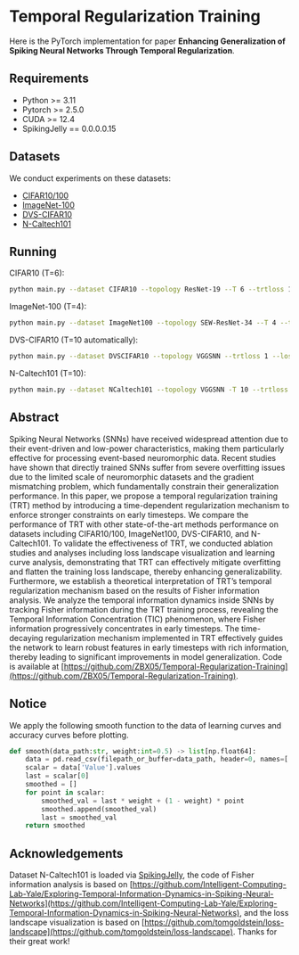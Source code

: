 # Temporal Regularization Training

Here is the PyTorch implementation for paper **Enhancing Generalization of Spiking Neural Networks Through Temporal Regularization**.

## Requirements

- Python >= 3.11
- Pytorch >= 2.5.0
- CUDA >= 12.4
- SpikingJelly == 0.0.0.0.15

## Datasets

We conduct experiments on these datasets:

- [CIFAR10/100](https://www.cs.toronto.edu/~kriz/cifar.html)
- [ImageNet-100](https://www.image-net.org/challenges/LSVRC/2012/browse-synsets)
- [DVS-CIFAR10](https://figshare.com/s/d03a91081824536f12a8)
- [N-Caltech101](https://www.garrickorchard.com/datasets/n-caltech101)

## Running

CIFAR10 (T=6):  

```bash
python main.py --dataset CIFAR10 --topology ResNet-19 --T 6 --trtloss 1 --loss_lambda 0.00001 --loss_decay 0.25 --loss_eta 0.05 --epochs 300 --batch_size 64
```

ImageNet-100 (T=4):

```bash
python main.py --dataset ImageNet100 --topology SEW-ResNet-34 --T 4 --tau 1.0 --trtloss 1 --loss_lambda 0.00005 --loss_decay 0.5 --loss_eta 0.001 --epochs 300 --batch_size 64
```

DVS-CIFAR10 (T=10 automatically):

```bash
python main.py --dataset DVSCIFAR10 --topology VGGSNN --trtloss 1 --loss_lambda 0.00005 --loss_decay 0.5 --loss_eta 0.001 --epochs 300 --batch_size 64
```

N-Caltech101 (T=10):

```bash
python main.py --dataset NCaltech101 --topology VGGSNN -T 10 --trtloss 1 --loss_lambda 0.00005 --loss_decay 0.5 --loss_eta 0.05 --epochs 300 --batch_size 64
```

## Abstract

Spiking Neural Networks (SNNs) have received widespread attention due to their event-driven and low-power characteristics, making them particularly effective for processing event-based neuromorphic data. Recent studies have shown that directly trained SNNs suffer from severe overfitting issues due to the limited scale of neuromorphic datasets and the gradient mismatching problem, which fundamentally constrain their generalization performance. In this paper, we propose a temporal regularization training (TRT) method by introducing a time-dependent regularization mechanism to enforce stronger constraints on early timesteps. We compare the performance of TRT with other state-of-the-art methods performance on datasets including CIFAR10/100, ImageNet100, DVS-CIFAR10, and N-Caltech101. To validate the effectiveness of TRT, we conducted ablation studies and analyses including loss landscape visualization and learning curve analysis, demonstrating that TRT can effectively mitigate overfitting and flatten the training loss landscape, thereby enhancing generalizability. Furthermore, we establish a theoretical interpretation of TRT’s temporal regularization mechanism based on the results of Fisher information analysis. We analyze the temporal information dynamics inside SNNs by tracking Fisher information during the TRT training process, revealing the Temporal Information Concentration (TIC) phenomenon, where Fisher information progressively concentrates in early timesteps. The time-decaying regularization mechanism implemented in TRT effectively guides the network to learn robust features in early timesteps with rich information, thereby leading to significant improvements in model generalization. Code is available at [https://github.com/ZBX05/Temporal-Regularization-Training](https://github.com/ZBX05/Temporal-Regularization-Training).

## Notice

We apply the following smooth function to the data of learning curves and accuracy curves before plotting.  

```python
def smooth(data_path:str, weight:int=0.5) -> list[np.float64]:
    data = pd.read_csv(filepath_or_buffer=data_path, header=0, names=['Step','Value'], dtype={'Step' : np.int64, 'Value' : np.float64})
    scalar = data['Value'].values
    last = scalar[0]
    smoothed = []
    for point in scalar:
        smoothed_val = last * weight + (1 - weight) * point
        smoothed.append(smoothed_val)
        last = smoothed_val
    return smoothed
```

## Acknowledgements

Dataset N-Caltech101 is loaded via [SpikingJelly](https://github.com/fangwei123456/spikingjelly/tree/master), the code of Fisher information analysis is based on [https://github.com/Intelligent-Computing-Lab-Yale/Exploring-Temporal-Information-Dynamics-in-Spiking-Neural-Networks](https://github.com/Intelligent-Computing-Lab-Yale/Exploring-Temporal-Information-Dynamics-in-Spiking-Neural-Networks), and the loss landscape visualization is based on [https://github.com/tomgoldstein/loss-landscape](https://github.com/tomgoldstein/loss-landscape). Thanks for their great work!  
